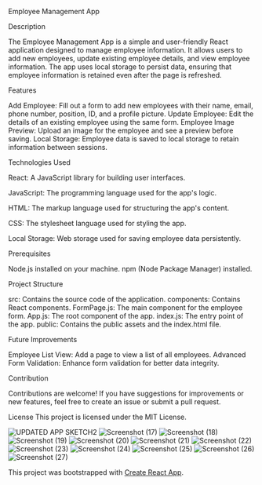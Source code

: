 Employee Management App


Description

The Employee Management App is a simple and user-friendly React application designed to manage employee information. It allows users to add new employees, update existing employee details, and view employee information. The app uses local storage to persist data, ensuring that employee information is retained even after the page is refreshed.



Features

Add Employee: Fill out a form to add new employees with their name, email, phone number, position, ID, and a profile picture.
Update Employee: Edit the details of an existing employee using the same form.
Employee Image Preview: Upload an image for the employee and see a preview before saving.
Local Storage: Employee data is saved to local storage to retain information between sessions.


Technologies Used

React: A JavaScript library for building user interfaces.

JavaScript: The programming language used for the app's logic.

HTML: The markup language used for structuring the app's content.

CSS: The stylesheet language used for styling the app.

Local Storage: Web storage used for saving employee data persistently.





Prerequisites

Node.js installed on your machine.
npm (Node Package Manager) installed.


Project Structure

src: Contains the source code of the application.
components: Contains React components.
FormPage.js: The main component for the employee form.
App.js: The root component of the app.
index.js: The entry point of the app.
public: Contains the public assets and the index.html file.


Future Improvements

Employee List View: Add a page to view a list of all employees.
Advanced Form Validation: Enhance form validation for better data integrity.


Contribution

Contributions are welcome! If you have suggestions for improvements or new features, feel free to create an issue or submit a pull request.

License
This project is licensed under the MIT License.


![UPDATED APP SKETCH2](https://github.com/user-attachments/assets/2f3d7c0c-4491-49b9-a04c-acb6ab6236d1)
![Screenshot (17)](https://github.com/user-attachments/assets/6a9ef953-9bd7-4cb2-bc13-a823c200badf)
![Screenshot (18)](https://github.com/user-attachments/assets/cca4ceaf-2a4e-4ced-b77d-319ec4700ddb)
![Screenshot (19)](https://github.com/user-attachments/assets/96238fe9-a4f6-4702-85cf-eb47b4a46946)
![Screenshot (20)](https://github.com/user-attachments/assets/36911dd5-f4df-4b69-bbf3-ad2d3aca8075)
![Screenshot (21)](https://github.com/user-attachments/assets/84025f9c-04e7-4ab5-8074-368e04230b15)
![Screenshot (22)](https://github.com/user-attachments/assets/35988fbb-f09c-4e2e-af4c-f0dc49701524)
![Screenshot (23)](https://github.com/user-attachments/assets/9c75d3cf-f6b1-40d8-8473-f4ccbd1ee802)
![Screenshot (24)](https://github.com/user-attachments/assets/0845e0e3-d3c9-4061-a808-fa6a1dee92c8)
![Screenshot (25)](https://github.com/user-attachments/assets/0ddd3dc3-5020-424f-a6b9-45c3febd5f4e)
![Screenshot (26)](https://github.com/user-attachments/assets/d89ab898-f3aa-4a49-a64e-6267fe60d5f9)
![Screenshot (27)](https://github.com/user-attachments/assets/7f593129-a538-4815-aa8c-b2b8acc348c0)


This project was bootstrapped with [Create React App](https://github.com/facebook/create-react-app).

